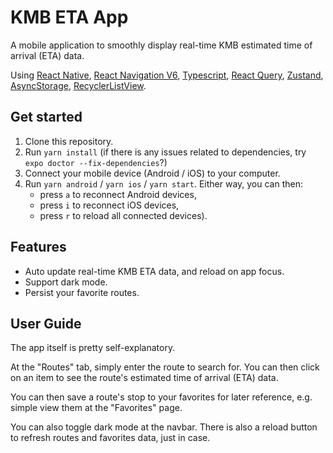 # KMB ETA App

A mobile application to smoothly display real-time KMB estimated time of arrival (ETA) data.

Using [React Native](https://github.com/facebook/react-native),
[React Navigation V6](https://github.com/react-navigation/react-navigation),
[Typescript](https://github.com/Microsoft/TypeScript),
[React Query](https://github.com/tanstack/query), [Zustand](https://github.com/pmndrs/zustand),
[AsyncStorage](https://github.com/react-native-async-storage/async-storage),
[RecyclerListView](https://github.com/Flipkart/recyclerlistview).

## Get started

1. Clone this repository.
2. Run `yarn install` (if there is any issues related to dependencies, try
   `expo doctor --fix-dependencies`?)
3. Connect your mobile device (Android / iOS) to your computer.
4. Run `yarn android` / `yarn ios` / `yarn start`. Either way, you can then:
   - press `a` to reconnect Android devices,
   - press `i` to reconnect iOS devices,
   - press `r` to reload all connected devices).

## Features

- Auto update real-time KMB ETA data, and reload on app focus.
- Support dark mode.
- Persist your favorite routes.

## User Guide

The app itself is pretty self-explanatory.

At the "Routes" tab, simply enter the route to search for. You can then click on an item to see the
route's estimated time of arrival (ETA) data.

You can then save a route's stop to your favorites for later reference, e.g. simple view them at the
"Favorites" page.

You can also toggle dark mode at the navbar. There is also a reload button to refresh routes and
favorites data, just in case.
